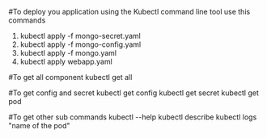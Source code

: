 #To deploy you application using the Kubectl command line tool use this commands
1. kubectl apply -f mongo-secret.yaml
2. kubectl apply -f mongo-config.yaml
3. kubectl apply -f mongo.yaml
4. kubectl apply webapp.yaml

#To get all component
kubectl get all

#To get config and secret
kubectl get config
kubectl get secret
kubectl get pod

#To get other sub commands
kubectl --help
kubectl describe
kubectl logs "name of the pod"

